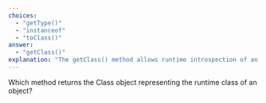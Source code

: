 ```yaml
---
choices:
  - "getType()"
  - "instanceof"
  - "toClass()"
answer:
  - "getClass()"
explanation: "The getClass() method allows runtime introspection of an object’s class."
---
```


Which method returns the Class object representing the runtime class of an object?
